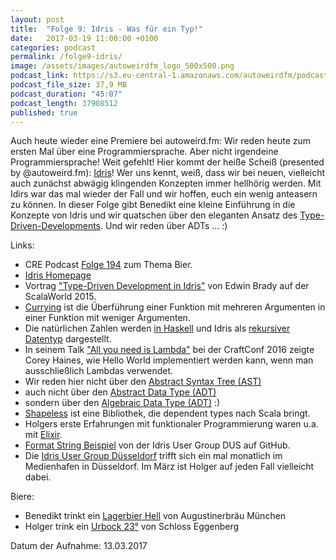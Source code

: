 ```yaml
---
layout: post
title:  "Folge 9: Idris - Was für ein Typ!"
date:   2017-03-19 11:00:00 +0100
categories: podcast
permalink: /folge9-idris/
image: /assets/images/autoweirdfm_logo_500x500.png
podcast_link: https://s3.eu-central-1.amazonaws.com/autoweirdfm/podcasts/folge-9-idris.mp3
podcast_file_size: 37,9 MB
podcast_duration: "45:07"
podcast_length: 37908512
published: true
---
```


Auch heute wieder eine Premiere bei autoweird.fm: Wir reden heute zum ersten Mal über eine Programmiersprache. Aber nicht irgendeine Programmiersprache! Weit gefehlt! Hier kommt der heiße Scheiß (presented by @autoweird.fm): [Idris](https://www.idris-lang.org/)! Wer uns kennt, weiß, dass wir bei neuen, vielleicht auch zunächst abwägig klingenden Konzepten immer hellhörig werden. Mit Idirs war das mal wieder der Fall und wir hoffen, euch ein wenig anteasern zu können. In dieser Folge gibt Benedikt eine kleine Einführung in die Konzepte von Idris und wir quatschen über den eleganten Ansatz des [Type-Driven-Developments](https://www.idris-lang.org/STL2015/idris-stl.pdf). Und wir reden über ADTs ... :)

Links:

- CRE Podcast [Folge 194](https://cre.fm/cre194-bier) zum Thema Bier.
- [Idris Homepage](https://www.idris-lang.org/)
- Vortrag ["Type-Driven Development in Idris"](https://www.youtube.com/watch?v=X36ye-1x_HQ) von Edwin Brady auf der ScalaWorld 2015.
- [Currying](https://de.wikipedia.org/wiki/Currying) ist die Überführung einer Funktion mit mehreren Argumenten in einer Funktion mit weniger Argumenten.
- Die natürlichen Zahlen werden [in Haskell](https://hackage.haskell.org/package/data-type-0.1.0/docs/Data-Type-Nat.html) und Idris als [rekursiver Datentyp](https://en.wikipedia.org/wiki/Recursive_data_type#Theory) dargestellt.
- In seinem Talk ["All you need is Lambda"](https://craft-conf.com/2016/speaker/CoreyHaines) bei der CraftConf 2016 zeigte Corey Haines, wie Hello World implementiert werden kann, wenn man ausschließlich Lambdas verwendet.
- Wir reden hier nicht über den [Abstract Syntax Tree (AST)](https://de.wikipedia.org/wiki/Abstrakter_Syntaxbaum)
- auch nicht über den [Abstract Data Type (ADT)](https://en.wikipedia.org/wiki/Abstract_data_type)
- sondern über den [Algebraic Data Type (ADT)](https://en.wikipedia.org/wiki/Algebraic_data_type) :)
- [Shapeless](https://github.com/milessabin/shapeless) ist eine Bibliothek, die dependent types nach Scala bringt.
- Holgers erste Erfahrungen mit funktionaler Programmierung waren u.a. mit [Elixir](http://elixir-lang.org).
- [Format String Beispiel](https://github.com/janschultecom/idrisdus-2017-02-22/blob/master/format-1-solution.idr) von der Idris User Group DUS auf GitHub.
- Die [Idris User Group Düsseldorf](https://www.meetup.com/de-DE/Idris-User-Group-Dusseldorf/) trifft sich ein mal monatlich im Medienhafen in Düsseldorf. Im März ist Holger auf jeden Fall vielleicht dabei.

Biere:

- Benedikt trinkt ein [Lagerbier Hell](https://untappd.com/b/augustiner-brau-munchen-lagerbier-hell/9254) von Augustinerbräu München
- Holger trink ein [Urbock 23°](https://untappd.com/b/schloss-eggenberg-urbock-23/819) von Schloss Eggenberg

Datum der Aufnahme: 13.03.2017
